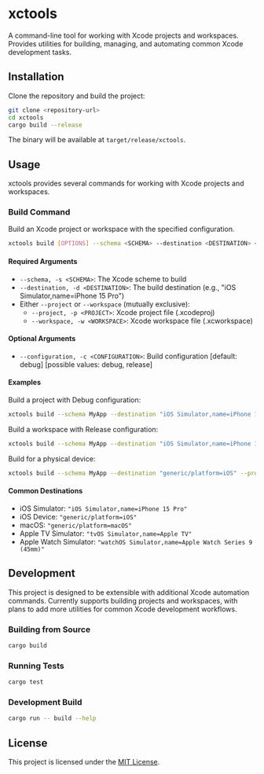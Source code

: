 # xctools

A command-line tool for working with Xcode projects and workspaces. Provides utilities for building, managing, and automating common Xcode development tasks.

## Installation

Clone the repository and build the project:

```bash
git clone <repository-url>
cd xctools
cargo build --release
```

The binary will be available at `target/release/xctools`.

## Usage

xctools provides several commands for working with Xcode projects and workspaces.

### Build Command

Build an Xcode project or workspace with the specified configuration.

```bash
xctools build [OPTIONS] --schema <SCHEMA> --destination <DESTINATION> <--project <PROJECT>|--workspace <WORKSPACE>>
```

#### Required Arguments

-   `--schema, -s <SCHEMA>`: The Xcode scheme to build
-   `--destination, -d <DESTINATION>`: The build destination (e.g., "iOS Simulator,name=iPhone 15 Pro")
-   Either `--project` or `--workspace` (mutually exclusive):
    -   `--project, -p <PROJECT>`: Xcode project file (.xcodeproj)
    -   `--workspace, -w <WORKSPACE>`: Xcode workspace file (.xcworkspace)

#### Optional Arguments

-   `--configuration, -c <CONFIGURATION>`: Build configuration [default: debug] [possible values: debug, release]

#### Examples

Build a project with Debug configuration:

```bash
xctools build --schema MyApp --destination "iOS Simulator,name=iPhone 15 Pro" --project MyApp.xcodeproj
```

Build a workspace with Release configuration:

```bash
xctools build --schema MyApp --destination "iOS Simulator,name=iPhone 15 Pro" --workspace MyApp.xcworkspace --configuration release
```

Build for a physical device:

```bash
xctools build --schema MyApp --destination "generic/platform=iOS" --project MyApp.xcodeproj --configuration release
```

#### Common Destinations

-   iOS Simulator: `"iOS Simulator,name=iPhone 15 Pro"`
-   iOS Device: `"generic/platform=iOS"`
-   macOS: `"generic/platform=macOS"`
-   Apple TV Simulator: `"tvOS Simulator,name=Apple TV"`
-   Apple Watch Simulator: `"watchOS Simulator,name=Apple Watch Series 9 (45mm)"`

## Development

This project is designed to be extensible with additional Xcode automation commands. Currently supports building projects and workspaces, with plans to add more utilities for common Xcode development workflows.

### Building from Source

```bash
cargo build
```

### Running Tests

```bash
cargo test
```

### Development Build

```bash
cargo run -- build --help
```

## License

This project is licensed under the [MIT License](./LICENSE).
